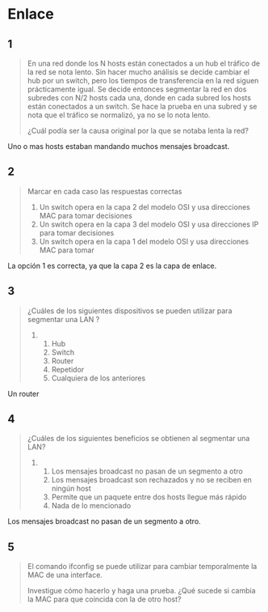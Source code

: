 # Enlace

## 1

> En una red donde los N hosts están conectados a un hub el tráfico de la red se nota lento. Sin hacer mucho análisis se decide cambiar el hub por un switch, pero los tiempos de transferencia en la red siguen prácticamente igual. Se decide entonces segmentar la red en dos subredes con N/2 hosts cada una, donde en cada subred los hosts están conectados a un switch. Se hace la prueba en una subred y se nota que el tráfico se normalizó, ya no se lo nota lento.
>
> ¿Cuál podía ser la causa original por la que se notaba lenta la red?

Uno o mas hosts estaban mandando muchos mensajes broadcast.

## 2

> Marcar en cada caso las respuestas correctas
>
>  1. Un switch opera en la capa 2 del modelo OSI y usa direcciones MAC para tomar decisiones
>    2. Un switch opera en la capa 3 del modelo OSI y usa direcciones IP para tomar decisiones
>    3. Un switch opera en la capa 1 del modelo OSI y usa direcciones MAC para tomar

La opción 1 es correcta, ya que la capa 2 es la capa de enlace.

## 3

> ¿Cuáles de los siguientes dispositivos se pueden utilizar para segmentar una LAN ? 
>
> 1. 1. Hub 
>    2. Switch 
>    3. Router 
>    4. Repetidor 
>    5. Cualquiera de los anteriores

Un router

## 4

> ¿Cuáles de los siguientes beneficios se obtienen al segmentar una LAN? 
>
> 1. 1. Los mensajes broadcast no pasan de un segmento a otro  
>    2. Los mensajes broadcast son rechazados y no se reciben en ningún host 
>    3. Permite que un paquete entre dos hosts llegue más rápido 
>    4. Nada de lo mencionado

Los mensajes broadcast no pasan de un segmento a otro.

## 5

> El comando ifconfig se puede utilizar para cambiar temporalmente la MAC de una interface. 
>
> Investigue cómo hacerlo y haga una prueba. ¿Qué sucede si cambia la MAC para que coincida con la de otro host?































